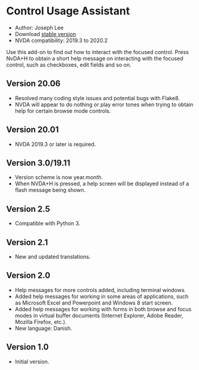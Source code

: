 # Control Usage Assistant #

* Author: Joseph Lee
* Download [stable version][1]
* NVDA compatibility: 2019.3 to 2020.2

Use this add-on to find out how to interact with the focused control.
Press NvDA+H to obtain a short help message on interacting with the focused control, such as checkboxes, edit fields and so on.

## Version 20.06

* Resolved many coding style issues and potential bugs with Flake8.
* NVDA will appear to do nothing or play error tones when trying to obtain help for certain browse mode controls.

## Version 20.01

* NVDA 2019.3 or later is required.

## Version 3.0/19.11

* Version scheme is now year.month.
* When NVDA+H is pressed, a help screen will be displayed instead of a flash message being shown.

## Version 2.5

* Compatible with Python 3.

## Version 2.1

* New and updated translations.

## Version 2.0

* Help messages for more controls added, including terminal windows.
* Added help messages for working in some areas of applications, such as Microsoft Excel and Powerpoint and Windows 8 start screen.
* Added help messages for working with forms in both browse and focus modes in virtual buffer documents (Internet Explorer, Adobe Reader, Mozilla Firefox, etc.).
* New language: Danish.

## Version 1.0

* Initial version.

[1]: https://addons.nvda-project.org/files/get.php?file=cua
